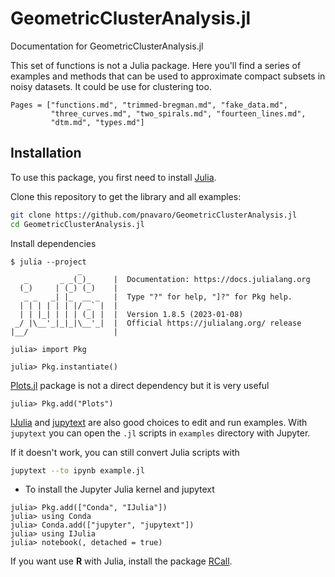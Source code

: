 # GeometricClusterAnalysis.jl

Documentation for GeometricClusterAnalysis.jl

This set of functions is not a Julia package. Here you'll find a series of 
examples and methods that can be used to approximate compact subsets 
in noisy datasets. It could be use for clustering too.

```@contents
Pages = ["functions.md", "trimmed-bregman.md", "fake_data.md",
         "three_curves.md", "two_spirals.md", "fourteen_lines.md", 
         "dtm.md", "types.md"]
```


## Installation

To use this package, you first need to install [Julia](https://julialang.org/downloads/).

Clone this repository to get the library and all examples:

```bash
git clone https://github.com/pnavaro/GeometricClusterAnalysis.jl
cd GeometricClusterAnalysis.jl
```

Install dependencies

```
$ julia --project
               _
   _       _ _(_)_     |  Documentation: https://docs.julialang.org
  (_)     | (_) (_)    |
   _ _   _| |_  __ _   |  Type "?" for help, "]?" for Pkg help.
  | | | | | | |/ _` |  |
  | | |_| | | | (_| |  |  Version 1.8.5 (2023-01-08)
 _/ |\__'_|_|_|\__'_|  |  Official https://julialang.org/ release
|__/                   |

julia> import Pkg

julia> Pkg.instantiate()
```

[Plots.jl](https://github.com/JuliaPlots/Plots.jl) package is not a direct dependency but it is very useful

```
julia> Pkg.add("Plots")
```

[IJulia](https://github.com/JuliaLang/IJulia.jl) and [jupytext](https://jupytext.readthedocs.io/) are also good choices to edit and run examples. With `jupytext` you can open the `.jl` scripts in `examples` directory with Jupyter.

If it doesn't work, you can still convert Julia scripts with
```bash
jupytext --to ipynb example.jl
```

- To install the Jupyter Julia kernel and jupytext

```
julia> Pkg.add(["Conda", "IJulia"])
julia> using Conda
julia> Conda.add(["jupyter", "jupytext"])
julia> using IJulia
julia> notebook(, detached = true)
```

If you want use **R** with Julia, install the package [RCall](https://github.com/JuliaInterop/RCall.jl).






